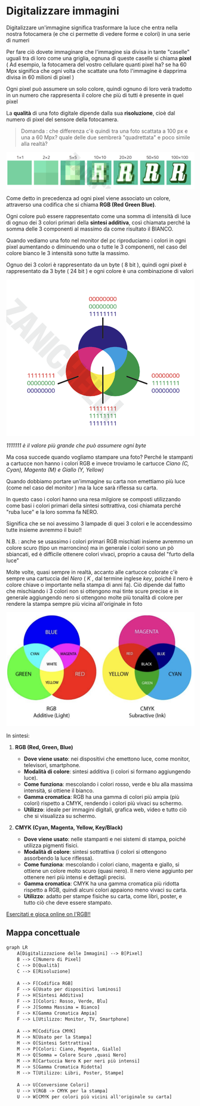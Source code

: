 # Digitalizzare immagini

Digitalizzare un'immagine significa trasformare la luce che entra nella nostra fotocamera (e che ci permette di vedere forme e colori) in una serie di numeri

Per fare ciò dovete immaginare che l'immagine sia divisa in tante "caselle" uguali tra di loro come una griglia, ognuna di queste caselle si chiama **pixel** ( Ad esempio, la fotocamera del vostro cellulare quanti pixel ha? se ha 60 Mpx significa che ogni volta che scattate una foto l'immagine è dapprima divisa in 60 milioni di pixel )

Ogni pixel può assumere un solo colore, quindi ognuno di loro verà tradotto in un numero che rappresenta il colore che più di tutti è presente in quel pixel

La **qualità** di una foto digitale dipende dalla sua **risoluzione**, cioè dal numero di pixel del sensore della fotocamera.

> Domanda : che differenza c'è quindi tra una foto scattata a 100 px e una a 
> 60 Mpx? quale delle due sembrerà "quadrettata" e poco simile alla realtà?

![Res](imgres.png)

Come detto in precedenza ad ogni pixel viene associato un colore, attraverso una codifica che si chiama **RGB (Red Green Blue)**.

Ogni colore può essere rappresentato come una somma di intensità di luce di ognuo dei 3 colori primari della **sintesi additiva**, così chiamata perché la somma delle 3 componenti al massimo da come risultato il BIANCO.

Quando vediamo una foto nel monitor del pc riproduciamo i colori in ogni pixel aumentando o diminuendo una o tutte le 3 componenti, nel caso del colore bianco le 3 intensità sono tutte la massimo.

Ognuo dei 3 colori è rappresentato da un byte ( 8 bit ), quindi ogni pixel è rappresentato da 3 byte ( 24 bit ) e ogni colore è una combinazione di valori

![RGB](rgb.png)

*1111111 è il valore più grande che può assumere ogni byte*


Ma cosa succede quando vogliamo stampare una foto? Perché le stampanti a cartucce non hanno i colori RGB e invece troviamo le cartucce *Ciano (C, Cyan), Magenta (M) e Giallo (Y, Yellow)*

Quando dobbiamo portare un'immagine su carta non emettiamo più luce (come nel caso del monitor ) ma la luce sarà riflessa su carta.

In questo caso i colori hanno una resa milgiore se composti utilizzando come basi i colori primari della sintesi sottrattiva, così chiamata perché "ruba luce" e la loro somma fa NERO.

Significa che se noi avessimo 3 lampade di quei 3 colori e le accendessimo tutte insieme avremmo il buio!!

N.B. : anche se usassimo i colori primari RGB mischiati insieme avremmo un colore scuro (tipo un marroncino) ma in generale i colori sono un pò sbiancati, ed è difficile ottenere colori vivaci, proprio a causa del "furto della luce"

Molte volte, quasi sempre in realtà, accanto alle cartucce colorate c'è sempre una cartuccia del *Nero* ( *K* , dal termine inglese *key*, poiché il nero è colore chiave o importante nella stampa di anni fa). Ciò dipende dal fatto che mischiando i 3 colori non si ottengono mai tinte scure precise e in generale aggiungendo nero si ottengono molte più tonalità di colore per rendere la stampa sempre più vicina all'originale in foto

![CMYK](cmyk.png)

In sintesi:

1. **RGB (Red, Green, Blue)**

      * **Dove viene usato**: nei dispositivi che emettono luce, come monitor, televisori, smartphone.
      * **Modalità di colore**: sintesi additiva (i colori si formano aggiungendo luce).
      * **Come funziona**: mescolando i colori rosso, verde e blu alla massima intensità, si ottiene il bianco.
      * **Gamma cromatica**: RGB ha una gamma di colori più ampia (più colori) rispetto a CMYK, rendendo i colori più vivaci su schermo.
      * **Utilizzo**: ideale per immagini digitali, grafica web, video e tutto ciò che si visualizza su schermo.

1. **CMYK (Cyan, Magenta, Yellow, Key/Black)**

      * **Dove viene usato**: nelle stampanti e nei sistemi di stampa, poiché utilizza pigmenti fisici.
      * **Modalità di colore**: sintesi sottrattiva (i colori si ottengono assorbendo la luce riflessa).
      * **Come funziona**: mescolando i colori ciano, magenta e giallo, si ottiene un colore molto scuro (quasi nero). Il nero viene aggiunto per ottenere neri più intensi e dettagli precisi.
      * **Gamma cromatica**: CMYK ha una gamma cromatica più ridotta rispetto a RGB, quindi alcuni colori appaiono meno vivaci su carta.
      * **Utilizzo**: adatto per stampe fisiche su carta, come libri, poster, e tutto ciò che deve essere stampato.

[Esercitati e gioca online on l'RGB!!](https://primozz.github.io/colorgame/)

## Mappa concettuale

```mermaid
graph LR
    A[Digitalizzazione delle Immagini] --> B[Pixel]
    B --> C[Numero di Pixel]
    C --> D[Qualità]
    C --> E[Risoluzione]

    A --> F[Codifica RGB]
    F --> G[Usato per dispositivi luminosi]
    F --> H[Sintesi Additiva]
    F --> I[Colori: Rosso, Verde, Blu]
    F --> J[Somma Massima = Bianco]
    F --> K[Gamma Cromatica Ampia]
    F --> L[Utilizzo: Monitor, TV, Smartphone]

    A --> M[Codifica CMYK]
    M --> N[Usato per la Stampa]
    M --> O[Sintesi Sottrattiva]
    M --> P[Colori: Ciano, Magenta, Giallo]
    M --> Q[Somma = Colore Scuro ,quasi Nero]
    M --> R[Cartuccia Nero K per neri più intensi]
    M --> S[Gamma Cromatica Ridotta]
    M --> T[Utilizzo: Libri, Poster, Stampe]

    A --> U[Conversione Colori]
    U --> V[RGB -> CMYK per la stampa]
    U --> W[CMYK per colori più vicini all'originale su carta]
```
